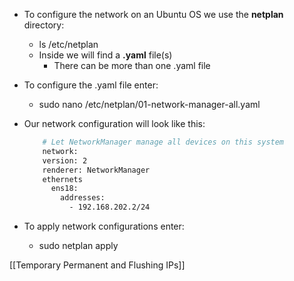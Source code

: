 - To configure the network on an Ubuntu OS we use the **netplan** directory:
	- ls /etc/netplan
	- Inside we will find a **.yaml** file(s)
		- There can be more than one .yaml file 

- To configure the .yaml file enter:
	- sudo nano /etc/netplan/01-network-manager-all.yaml

- Our network configuration will look like this:
    ```bash
        # Let NetworkManager manage all devices on this system
        network:
        version: 2
        renderer: NetworkManager
        ethernets 
          ens18:
            addresses:
              - 192.168.202.2/24

- To apply network configurations enter:
	- sudo netplan apply

[[Temporary Permanent and Flushing IPs]]

